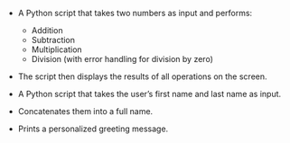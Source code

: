 - A Python script that takes two numbers as input and performs:
    - Addition
    - Subtraction
    - Multiplication
    - Division (with error handling for division by zero)
- The script then displays the results of all operations on the screen.

- A Python script that takes the user’s first name and last name as input.
- Concatenates them into a full name.
- Prints a personalized greeting message.